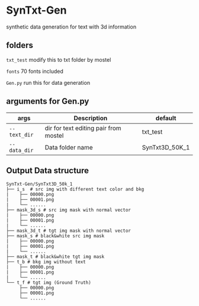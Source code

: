 # SynTxt-Gen
synthetic data generation for text with 3d information

## folders
`txt_test` modify this to txt folder by mostel


`fonts` 70 fonts included


`Gen.py` run this for data generation

## arguments for Gen.py
| args | Description | default |
| --- | --- | --- |
| `--text_dir` | dir for text editing pair from mostel | txt_test |
| `--data_dir` | Data folder name | SynTxt3D_50K_1 |

## Output Data structure
```
SynTxt-Gen/SynTxt3D_50k_1
├── i_s  # src img with different text color and bkg
|    ├── 00000.png
|    ├── 00001.png
|    └── ......
├── mask_3d_s # src img mask with normal vector
|    ├── 00000.png
|    ├── 00001.png
|    └── ......
├── mask_3d_t # tgt img mask with normal vector
├── mask_s # black&white src img mask
|    ├── 00000.png
|    ├── 00001.png
|    └── ......
├── mask_t # black&white tgt img mask
├── t_b # bkg img without text
|    ├── 00000.png
|    ├── 00001.png
|    └── ......
└── t_f # tgt img (Ground Truth)
     ├── 00000.png
     ├── 00001.png
     └── ......
```
